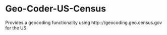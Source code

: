 # Geo-Coder-US-Census
Provides a geocoding functionality using http:://geocoding.geo.census.gov for the US
